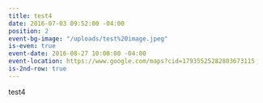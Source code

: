 ```yaml
---
title: test4
date: 2016-07-03 09:52:00 -04:00
position: 2
event-bg-image: "/uploads/test%20image.jpeg"
is-even: true
event-date: 2016-08-27 10:00:00 -04:00
event-location: https://www.google.com/maps?cid=17935525282803673115
is-2nd-row: true
---
```


test4
